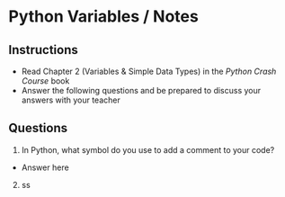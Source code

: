 # Python Variables / Notes

## Instructions

- Read Chapter 2 (Variables & Simple Data Types) in the *Python Crash Course* book
- Answer the following questions and be prepared to discuss your answers with your teacher

## Questions

1. In Python, what symbol do you use to add a comment to your code?
  -  Answer here
2. ss

